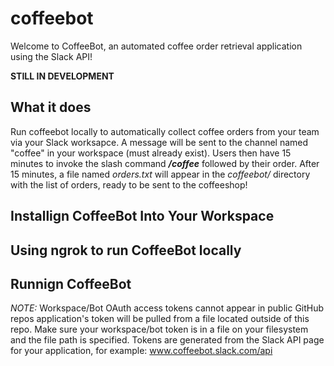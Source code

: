 # coffeebot

Welcome to CoffeeBot, an automated coffee order retrieval application using the Slack API!

**STILL IN DEVELOPMENT**

## What it does
Run coffeebot locally to automatically collect coffee orders from your team via your Slack worksapce. A message will be sent to the channel named "coffee" in your workspace (must already exist). 
Users then have 15 minutes to invoke the slash command  **_/coffee_** followed by their order. 
After  15 minutes, a file named *orders.txt* will appear in the *coffeebot/* directory with the list of orders, ready to be sent to the coffeeshop!


## Installign CoffeeBot Into Your Workspace

## Using ngrok to run CoffeeBot locally

## Runnign CoffeeBot


*NOTE:* Workspace/Bot OAuth access tokens cannot appear in public GitHub repos
application's token will be pulled from a file 
located outside of this repo. Make sure your workspace/bot token is in a file
on your filesystem and the file path is specified. Tokens are generated
from the Slack API page for your application, for example:
www.coffeebot.slack.com/api
